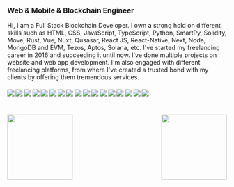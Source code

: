 
### Web & Mobile & Blockchain Engineer

Hi, I am a Full Stack Blockchain Developer. I own a strong hold on different skills such as HTML, CSS, JavaScript, TypeScript, Python, SmartPy, Solidity, Move, Rust, Vue, Nuxt, Qusasar, React JS, React-Native, Next,  Node, MongoDB and EVM, Tezos, Aptos, Solana, etc. I've started my freelancing career in 2016 and succeeding it until now. I've done multiple projects on website and web app development. I'm also engaged with different freelancing platforms, from where I've created a trusted bond with my clients by offering them tremendous services.   

####      ![](https://img.shields.io/badge/Vue-blue) ![](https://img.shields.io/badge/Nuxt-blue) ![](https://img.shields.io/badge/React-blue)  ![](https://img.shields.io/badge/Next-blue) ![](https://img.shields.io/badge/Node-blue) ![](https://img.shields.io/badge/Database-blue) ![](https://img.shields.io/badge/Tailwind-blue) ![](https://img.shields.io/badge/AWS-blue) ![](https://img.shields.io/badge/Web3.js-blue) ![](https://img.shields.io/badge/Ethers.js-blue) ![](https://img.shields.io/badge/Blockchain-blue) ![](https://img.shields.io/badge/Ethereum-blue) ![](https://img.shields.io/badge/Solidity-blue) ![](https://img.shields.io/badge/Solana-blue) ![](https://img.shields.io/badge/Tezos-blue) ![](https://img.shields.io/badge/Web3-blue) ![](https://img.shields.io/badge/Smart%Contract-blue)
<h1 align="center"></h1>
<img align="left" height="150px" src="https://github-readme-stats.vercel.app/api?username=0xCryptoAngel&show_icons=true&count_private=true&theme=algolia"/>
<img align="right" height="150px" src="https://github-readme-stats.vercel.app/api/top-langs/?username=0xCryptoAngel&layout=compact&theme=algolia&count_private=true" /> 
<img height="150px" />
<br/>  


